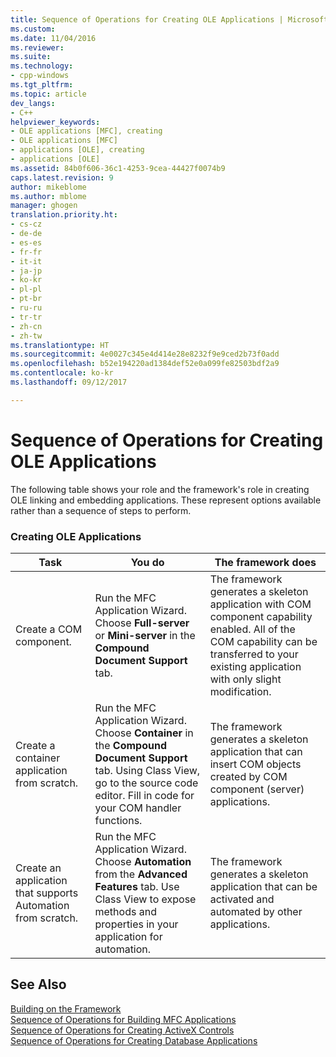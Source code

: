 ```yaml
---
title: Sequence of Operations for Creating OLE Applications | Microsoft Docs
ms.custom: 
ms.date: 11/04/2016
ms.reviewer: 
ms.suite: 
ms.technology:
- cpp-windows
ms.tgt_pltfrm: 
ms.topic: article
dev_langs:
- C++
helpviewer_keywords:
- OLE applications [MFC], creating
- OLE applications [MFC]
- applications [OLE], creating
- applications [OLE]
ms.assetid: 84b0f606-36c1-4253-9cea-44427f0074b9
caps.latest.revision: 9
author: mikeblome
ms.author: mblome
manager: ghogen
translation.priority.ht:
- cs-cz
- de-de
- es-es
- fr-fr
- it-it
- ja-jp
- ko-kr
- pl-pl
- pt-br
- ru-ru
- tr-tr
- zh-cn
- zh-tw
ms.translationtype: HT
ms.sourcegitcommit: 4e0027c345e4d414e28e8232f9e9ced2b73f0add
ms.openlocfilehash: b52e194220ad1384def52e0a099fe82503bdf2a9
ms.contentlocale: ko-kr
ms.lasthandoff: 09/12/2017

---
```

# <a name="sequence-of-operations-for-creating-ole-applications"></a>Sequence of Operations for Creating OLE Applications
The following table shows your role and the framework's role in creating OLE linking and embedding applications. These represent options available rather than a sequence of steps to perform.  
  
### <a name="creating-ole-applications"></a>Creating OLE Applications  
  
|Task|You do|The framework does|  
|----------|------------|------------------------|  
|Create a COM component.|Run the MFC Application Wizard. Choose **Full-server** or **Mini-server** in the **Compound Document Support** tab.|The framework generates a skeleton application with COM component capability enabled. All of the COM capability can be transferred to your existing application with only slight modification.|  
|Create a container application from scratch.|Run the MFC Application Wizard. Choose **Container** in the **Compound Document Support** tab. Using Class View, go to the source code editor. Fill in code for your COM handler functions.|The framework generates a skeleton application that can insert COM objects created by COM component (server) applications.|  
|Create an application that supports Automation from scratch.|Run the MFC Application Wizard. Choose **Automation** from the **Advanced Features** tab. Use Class View to expose methods and properties in your application for automation.|The framework generates a skeleton application that can be activated and automated by other applications.|  
  
## <a name="see-also"></a>See Also  
 [Building on the Framework](../mfc/building-on-the-framework.md)   
 [Sequence of Operations for Building MFC Applications](../mfc/sequence-of-operations-for-building-mfc-applications.md)   
 [Sequence of Operations for Creating ActiveX Controls](../mfc/sequence-of-operations-for-creating-activex-controls.md)   
 [Sequence of Operations for Creating Database Applications](../mfc/sequence-of-operations-for-creating-database-applications.md)


